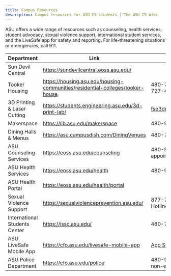 ```yaml
---
title: Campus Resources
description: Campus resources for ASU CS students | The ASU CS Wiki
---
```


ASU offers a wide range of resources such as counseling, health services, student advocacy, sexual violence support, international student services, and the LiveSafe app for safety and reporting. For life-threatening situations or emergencies, call 911.

| Department                    | Link                                                                          | Contact                                                                                                                                                           |
| ----------------------------- | ----------------------------------------------------------------------------- | ----------------------------------------------------------------------------------------------------------------------------------------------------------------- |
| Sun Devil Central             | https://sundevilcentral.eoss.asu.edu/                                         |                                                                                                                                                                   |
| Tooker Housing                | https://housing.asu.edu/housing-communities/residential-colleges/tooker-house | 480-727-4956, 480-727-4957                                                                                                                                        |
| 3D Printing & Laser Cutting   | https://students.engineering.asu.edu/3d-print-lab/                            | fse3dprintlab@gmail.com                                                                                                                                           |
| Makerspace                    | https://lib.asu.edu/makerspace                                                | 480-965-4619                                                                                                                                                      |
| Dining Halls & Menus          | https://asu.campusdish.com/DiningVenues                                       | 480-727-3463                                                                                                                                                      |
| ASU Counseling Services       | https://eoss.asu.edu/counseling                                               | 480-965-6146 (for appointments)                                                                                                                                   |
| ASU Health Services           | https://eoss.asu.edu/health                                                   | 480-965-3349                                                                                                                                                      |
| ASU Health Portal             | https://eoss.asu.edu/health/portal                                            |                                                                                                                                                                   |
| Sexual Violence Support       | https://sexualviolenceprevention.asu.edu/                                     | 877-786-3385 (ASU Hotline)                                                                                                                                        |
| International Students Center | https://issc.asu.edu/                                                         | 480-727-4776                                                                                                                                                      |
| ASU LiveSafe Mobile App       | https://cfo.asu.edu/livesafe-mobile-app                                       | [App Store](https://itunes.apple.com/us/app/livesafe/), [Play Store](https://play.google.com/store/apps/details?id=com.livesafe.activities&pcampaignid=web_share) |
| ASU Police Department         | https://cfo.asu.edu/police                                                    | 480-965-3456 (for non-emergencies)                                                                                                                                |
